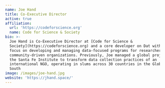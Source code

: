 ```yaml
---
name: Joe Hand
title: Co-Executive Director
active: true
affiliation:
  url: 'https://codeforscience.org'
  name: Code for Science & Society
bio: >-
  Joe Hand is Co-Executive Director at [Code for Science &
  Society](https://codeforscience.org) and a core developer on Dat with a
  focus on developing and managing data-focused programs for researchers and
  community-driven organizations. Previously, Joe managed a global project at
  the Santa Fe Institute to transform data collection practices of an
  international NGO, operating in slums across 30 countries in the Global
  South
image: /images/joe-hand.jpg
website: 'https://jhand.space/'
---
```


